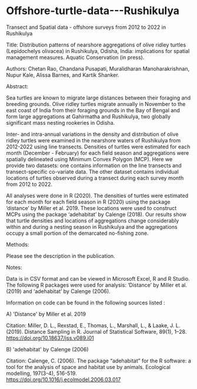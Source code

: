 # Offshore-turtle-data---Rushikulya
Transect and Spatial data - offshore surveys from 2012 to 2022 in Rushikulya

Title: Distribution patterns of nearshore aggregations of olive ridley turtles (Lepidochelys olivacea) in Rushikulya, Odisha, India: implications for spatial management measures. Aquatic Conservation (in press). 

Authors: Chetan Rao, Chandana Pusapati, Muralidharan Manoharakrishnan, Nupur Kale, Alissa Barnes, and Kartik Shanker. 

Abstract:

Sea turtles are known to migrate large distances between their foraging and breeding grounds. Olive ridley turtles migrate annually in November to the east coast of India from their foraging grounds in the Bay of Bengal and form large aggregations at Gahirmatha and Rushikulya, two globally significant mass nesting rookeries in Odisha. 

Inter- and intra-annual variations in the density and distribution of olive ridley turtles were examined in the nearshore waters of Rushikulya from 2012-2022 using line transects. Densities of turtles were estimated for each month (December - February) for each field season and aggregations were spatially delineated using Minimum Convex Polygon (MCP). Here we provide two datasets: one contains information on the line transects and transect-specific co-variate data. The other dataset contains individual locations of turtles observed during a transect during each survey month from 2012 to 2022. 

All analyses were done in R (2020). The densities of turtles were estimated for each month for each field season in R (2020) using the package ‘distance’ by Miller et al. 2019. These locations were used to construct MCPs using the package ‘adehabitat’ by Calenge (2018). Our results show that turtle densities and locations of aggregations change considerably within and during a nesting season in Rushikulya and the aggregations occupy a small portion of the demarcated no-fishing zone. 

Methods: 

Please see the description in the publication.  

Notes:

Data is in CSV format and can be viewed in Microsoft Excel, R and R Studio. The following R packages were used for analysis: ‘Distance’ by Miller et al. (2019) and ‘adehabitat’ by Calenge (2006). 

Information on code can be found in the following sources listed :

A) 'Distance' by Miller et al. 2019

Citation: Miller, D. L., Rexstad, E., Thomas, L., Marshall, L., & Laake, J. L. (2019). Distance Sampling in R. Journal of Statistical Software, 89(1), 1–28. https://doi.org/10.18637/jss.v089.i01

B) 'adehabitat' by Calenge (2006)

Citation: Calenge, C. (2006). The package “adehabitat” for the R software: a tool for the analysis of space and habitat use by animals. Ecological modelling, 197(3-4), 516-519. https://doi.org/10.1016/j.ecolmodel.2006.03.017








